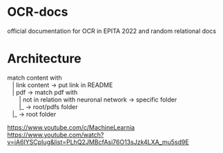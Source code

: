 # OCR-docs
official documentation for OCR in EPITA 2022 and random relational docs

# Architecture

match content with  
&nbsp;&nbsp;&nbsp;| link content -> put link in README  
&nbsp;&nbsp;&nbsp;| pdf -> match pdf with  
  &nbsp;&nbsp;&nbsp;&nbsp;&nbsp;&nbsp;&nbsp;| not in relation with neuronal network -> specific folder  
  &nbsp;&nbsp;&nbsp;&nbsp;&nbsp;&nbsp;&nbsp;|_ -> root/pdfs folder  
&nbsp;&nbsp;&nbsp;|_ -> root folder
  
https://www.youtube.com/c/MachineLearnia  
https://www.youtube.com/watch?v=jA6IYSCpIug&list=PLhQ2JMBcfAsi76O13sJzk4LXA_mu5sd9E  

